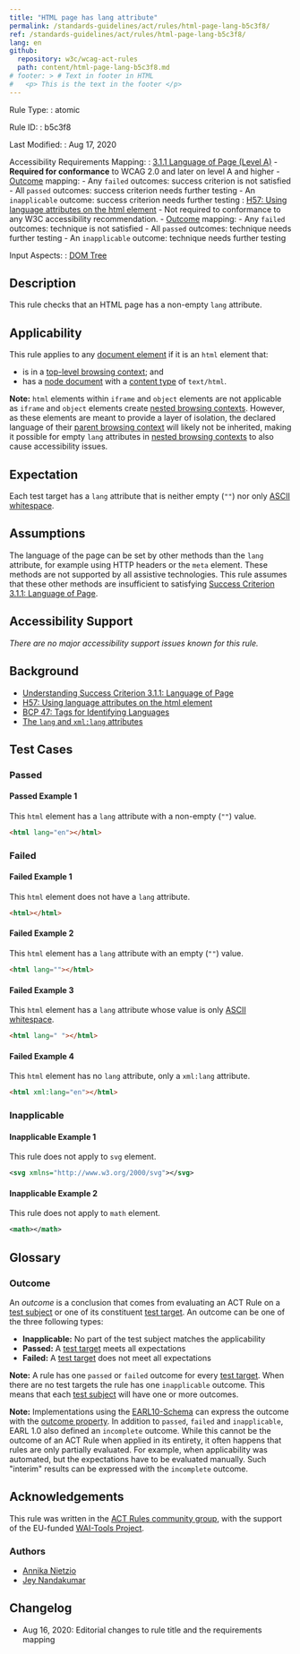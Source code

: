 ```yaml
---
title: "HTML page has lang attribute"
permalink: /standards-guidelines/act/rules/html-page-lang-b5c3f8/
ref: /standards-guidelines/act/rules/html-page-lang-b5c3f8/
lang: en
github:
  repository: w3c/wcag-act-rules
  path: content/html-page-lang-b5c3f8.md
# footer: > # Text in footer in HTML
#   <p> This is the text in the footer </p>
---
```


Rule Type:
:   atomic

Rule ID:
:   b5c3f8

Last Modified:
:   Aug 17, 2020

Accessibility Requirements Mapping:
:   [3.1.1 Language of Page (Level A)](https://www.w3.org/TR/WCAG21/#language-of-page)
    - **Required for conformance** to WCAG 2.0 and later on level A and higher
    - [Outcome](#outcome) mapping:
        - Any `failed` outcomes: success criterion is not satisfied
        - All `passed` outcomes: success criterion needs further testing
        - An `inapplicable` outcome: success criterion needs further testing
:   [H57: Using language attributes on the html element](https://www.w3.org/WAI/WCAG21/Techniques/html/H57)
    - Not required to conformance to any W3C accessibility recommendation.
    - [Outcome](#outcome) mapping:
        - Any `failed` outcomes: technique is not satisfied
        - All `passed` outcomes: technique needs further testing
        - An `inapplicable` outcome: technique needs further testing

Input Aspects:
:   [DOM Tree](https://www.w3.org/TR/act-rules-aspects/#input-aspects-dom)

## Description

This rule checks that an HTML page has a non-empty `lang` attribute.

## Applicability

This rule applies to any [document element](https://dom.spec.whatwg.org/#document-element) if it is an `html` element that:

- is in a [top-level browsing context](https://html.spec.whatwg.org/#top-level-browsing-context); and
- has a [node document](https://dom.spec.whatwg.org/#concept-node-document) with a [content type](https://dom.spec.whatwg.org/#concept-document-content-type) of `text/html`.

**Note:** `html` elements within `iframe` and `object` elements are not applicable as `iframe` and `object` elements create [nested browsing contexts](https://html.spec.whatwg.org/#nested-browsing-context). However, as these elements are meant to provide a layer of isolation, the declared language of their [parent browsing context](https://html.spec.whatwg.org/#parent-browsing-context) will likely not be inherited, making it possible for empty `lang` attributes in [nested browsing contexts](https://html.spec.whatwg.org/#nested-browsing-context) to also cause accessibility issues.

## Expectation

Each test target has a `lang` attribute that is neither empty (`""`) nor only [ASCII whitespace](https://infra.spec.whatwg.org/#ascii-whitespace).

## Assumptions

The language of the page can be set by other methods than the `lang` attribute, for example using HTTP headers or the `meta` element. These methods are not supported by all assistive technologies. This rule assumes that these other methods are insufficient to satisfying [Success Criterion 3.1.1: Language of Page](https://www.w3.org/TR/WCAG21/#language-of-page).

## Accessibility Support

_There are no major accessibility support issues known for this rule._

## Background

- [Understanding Success Criterion 3.1.1: Language of Page](https://www.w3.org/WAI/WCAG21/Understanding/language-of-page.html)
- [H57: Using language attributes on the html element](https://www.w3.org/WAI/WCAG21/Techniques/html/H57)
- [BCP 47: Tags for Identifying Languages](https://www.ietf.org/rfc/bcp/bcp47.txt)
- [The `lang` and `xml:lang` attributes](https://html.spec.whatwg.org/multipage/dom.html#the-lang-and-xml:lang-attributes)

## Test Cases

### Passed

#### Passed Example 1

This `html` element has a `lang` attribute with a non-empty (`""`) value.

```html
<html lang="en"></html>
```

### Failed

#### Failed Example 1

This `html` element does not have a `lang` attribute.

```html
<html></html>
```

#### Failed Example 2

This `html` element has a `lang` attribute with an empty (`""`) value.

```html
<html lang=""></html>
```

#### Failed Example 3

This `html` element has a `lang` attribute whose value is only [ASCII whitespace](https://infra.spec.whatwg.org/#ascii-whitespace).

```html
<html lang=" "></html>
```

#### Failed Example 4

This `html` element has no `lang` attribute, only a `xml:lang` attribute.

```html
<html xml:lang="en"></html>
```

### Inapplicable

#### Inapplicable Example 1

This rule does not apply to `svg` element.

```svg
<svg xmlns="http://www.w3.org/2000/svg"></svg>
```

#### Inapplicable Example 2

This rule does not apply to `math` element.

```xml
<math></math>
```

## Glossary

### Outcome

An _outcome_ is a conclusion that comes from evaluating an ACT Rule on a [test subject](https://www.w3.org/TR/act-rules-format/#test-subject) or one of its constituent [test target](https://www.w3.org/TR/act-rules-format/#test-target). An outcome can be one of the three following types:

- **Inapplicable:** No part of the test subject matches the applicability
- **Passed:** A [test target](https://www.w3.org/TR/act-rules-format/#test-target) meets all expectations
- **Failed:** A [test target](https://www.w3.org/TR/act-rules-format/#test-target) does not meet all expectations

**Note:** A rule has one `passed` or `failed` outcome for every [test target](https://www.w3.org/TR/act-rules-format/#test-target). When there are no test targets the rule has one `inapplicable` outcome. This means that each [test subject](https://www.w3.org/TR/act-rules-format/#test-subject) will have one or more outcomes.

**Note:** Implementations using the [EARL10-Schema](https://www.w3.org/TR/EARL10-Schema/) can express the outcome with the [outcome property](https://www.w3.org/TR/EARL10-Schema/#outcome). In addition to `passed`, `failed` and `inapplicable`, EARL 1.0 also defined an `incomplete` outcome. While this cannot be the outcome of an ACT Rule when applied in its entirety, it often happens that rules are only partially evaluated. For example, when applicability was automated, but the expectations have to be evaluated manually. Such "interim" results can be expressed with the `incomplete` outcome.

## Acknowledgements

This rule was written in the [ACT Rules community group](https://w3.org/community/act-r/), 
with the support of the EU-funded [WAI-Tools Project](https://www.w3.org/WAI/about/projects/wai-tools/).

### Authors

- [Annika Nietzio](https://github.com/annika-FTB)
- [Jey Nandakumar](https://github.com/jkodu)

## Changelog

- Aug 16, 2020: Editorial changes to rule title and the requirements mapping

